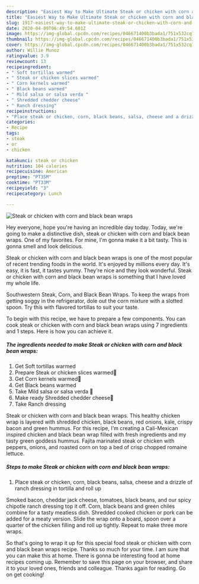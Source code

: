```yaml
---
description: "Easiest Way to Make Ultimate Steak or chicken with corn and black bean wraps"
title: "Easiest Way to Make Ultimate Steak or chicken with corn and black bean wraps"
slug: 1917-easiest-way-to-make-ultimate-steak-or-chicken-with-corn-and-black-bean-wraps
date: 2020-04-09T06:49:54.601Z
image: https://img-global.cpcdn.com/recipes/046671400b3bada1/751x532cq70/steak-or-chicken-with-corn-and-black-bean-wraps-recipe-main-photo.jpg
thumbnail: https://img-global.cpcdn.com/recipes/046671400b3bada1/751x532cq70/steak-or-chicken-with-corn-and-black-bean-wraps-recipe-main-photo.jpg
cover: https://img-global.cpcdn.com/recipes/046671400b3bada1/751x532cq70/steak-or-chicken-with-corn-and-black-bean-wraps-recipe-main-photo.jpg
author: Willie Munoz
ratingvalue: 3.9
reviewcount: 13
recipeingredient:
- " Soft tortillas warmed"
- " Steak or chicken slices warmed"
- " Corn kernels warmed"
- " Black beans warmed"
- " Mild salsa or salsa verda "
- " Shredded chedder cheese"
- " Ranch dressing"
recipeinstructions:
- "Place steak or chicken, corn, black beans, salsa, cheese and a drizzle of ranch dressing in tortilla and roll up"
categories:
- Recipe
tags:
- steak
- or
- chicken

katakunci: steak or chicken 
nutrition: 104 calories
recipecuisine: American
preptime: "PT35M"
cooktime: "PT33M"
recipeyield: "3"
recipecategory: Lunch

---
```



![Steak or chicken with corn and black bean wraps](https://img-global.cpcdn.com/recipes/046671400b3bada1/751x532cq70/steak-or-chicken-with-corn-and-black-bean-wraps-recipe-main-photo.jpg)

Hey everyone, hope you're having an incredible day today. Today, we're going to make a distinctive dish, steak or chicken with corn and black bean wraps. One of my favorites. For mine, I'm gonna make it a bit tasty. This is gonna smell and look delicious.

Steak or chicken with corn and black bean wraps is one of the most popular of recent trending foods in the world. It's enjoyed by millions every day. It's easy, it is fast, it tastes yummy. They're nice and they look wonderful. Steak or chicken with corn and black bean wraps is something that I have loved my whole life.

Southwestern Steak, Corn, and Black Bean Wraps. To keep the wraps from getting soggy in the refrigerator, dole out the corn mixture with a slotted spoon. Try this with flavored tortillas to suit your taste.


To begin with this recipe, we have to prepare a few components. You can cook steak or chicken with corn and black bean wraps using 7 ingredients and 1 steps. Here is how you can achieve it.

<!--inarticleads1-->

##### The ingredients needed to make Steak or chicken with corn and black bean wraps:

1. Get  Soft tortillas warmed
1. Prepare  Steak or chicken slices warmed🥩
1. Get  Corn kernels warmed🌽
1. Get  Black beans warmed
1. Take  Mild salsa or salsa verda 🍅
1. Make ready  Shredded chedder cheese🧀
1. Take  Ranch dressing


Steak or chicken with corn and black bean wraps. This healthy chicken wrap is layered with shredded chicken, black beans, red onions, kale, crispy bacon and green hummus. For this recipe, I&#39;m creating a Cali-Mexican inspired chicken and black bean wrap filled with fresh ingredients and my tasty green goddess hummus. Fajita marinated steak or chicken with peppers, onions, and roasted corn on top a bed of crisp chopped romaine lettuce. 

<!--inarticleads2-->

##### Steps to make Steak or chicken with corn and black bean wraps:

1. Place steak or chicken, corn, black beans, salsa, cheese and a drizzle of ranch dressing in tortilla and roll up


Smoked bacon, cheddar jack cheese, tomatoes, black beans, and our spicy chipotle ranch dressing top it off. Corn, black beans and green chiles combine for a tasty meatless dish. Shredded cooked chicken or pork can be added for a meaty version. Slide the wrap onto a board, spoon over a quarter of the chicken filling and roll up tightly. Repeat to make three more wraps. 

So that's going to wrap it up for this special food steak or chicken with corn and black bean wraps recipe. Thanks so much for your time. I am sure that you can make this at home. There is gonna be interesting food at home recipes coming up. Remember to save this page on your browser, and share it to your loved ones, friends and colleague. Thanks again for reading. Go on get cooking!
